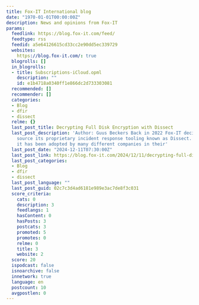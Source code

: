 ```yaml
---
title: Fox-IT International blog
date: "1970-01-01T00:00:00Z"
description: News and opinions from Fox-IT
params:
  feedlink: https://blog.fox-it.com/feed/
  feedtype: rss
  feedid: a5e64126615cd33cc2e90dd5ec339729
  websites:
    https://blog.fox-it.com/: true
  blogrolls: []
  in_blogrolls:
  - title: Subscriptions-iCloud.opml
    description: ""
    id: e1b4718a0340ff1e866dc2d733303081
  recommended: []
  recommender: []
  categories:
  - Blog
  - dfir
  - dissect
  relme: {}
  last_post_title: Decrypting Full Disk Encryption with Dissect
  last_post_description: 'Author: Guus Beckers Back in 2022 Fox-IT decided to open
    source its proprietary incident response tooling known as Dissect. Since then
    it has been adopted by many different companies in their'
  last_post_date: "2024-12-11T07:30:00Z"
  last_post_link: https://blog.fox-it.com/2024/12/11/decrypting-full-disk-encryption-with-dissect/
  last_post_categories:
  - Blog
  - dfir
  - dissect
  last_post_language: ""
  last_post_guid: 02c7c3d4ad6181e989e3ac7de8f3c031
  score_criteria:
    cats: 0
    description: 3
    feedlangs: 1
    hasContent: 0
    hasPosts: 3
    postcats: 3
    promoted: 5
    promotes: 0
    relme: 0
    title: 3
    website: 2
  score: 20
  ispodcast: false
  isnoarchive: false
  innetwork: true
  language: en
  postcount: 10
  avgpostlen: 0
---
```

